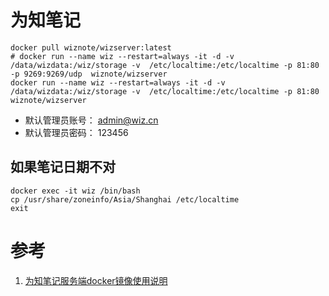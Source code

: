# 为知笔记

```
docker pull wiznote/wizserver:latest
# docker run --name wiz --restart=always -it -d -v  /data/wizdata:/wiz/storage -v  /etc/localtime:/etc/localtime -p 81:80 -p 9269:9269/udp  wiznote/wizserver
docker run --name wiz --restart=always -it -d -v  /data/wizdata:/wiz/storage -v  /etc/localtime:/etc/localtime -p 81:80  wiznote/wizserver
```

- 默认管理员账号： admin@wiz.cn
- 默认管理员密码： 123456


## 如果笔记日期不对

```
docker exec -it wiz /bin/bash
cp /usr/share/zoneinfo/Asia/Shanghai /etc/localtime
exit
```

# 参考
1. [为知笔记服务端docker镜像使用说明](https://www.wiz.cn/zh-cn/docker)
